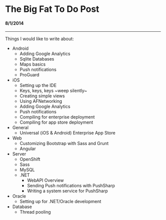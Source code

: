 # The Big Fat To Do Post
#### 8/1/2014

---

Things I would like to write about:

* Android
	* Adding Google Analytics
	* Sqlite Databases
	* Maps basics
	* Push notifications
	* ProGuard
* iOS
	* Setting up the IDE
	* Keys, keys, keys ~weep silently~
	* Creating simple views
	* Using AFNetworking
	* Adding Google Analytics
	* Push notifications
	* Compiling for enterprise deployment
	* Compiling for app store deployment
* General
	* Universal (iOS & Android) Enterprise App Store
* Web
	* Customizing Bootstrap with Sass and Grunt
	* Angular
* Server
	* OpenShift
	* Sass
	* MySQL
	* .NET
		* WebAPI Overview
		* Sending Push notifications with PushSharp
		* Writing a system service for PushSharp
* Oracle
	* Setting up for .NET/Oracle development
* Database
	* Thread pooling